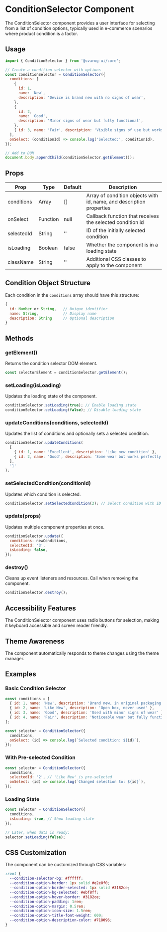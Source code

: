 # ConditionSelector Component

The ConditionSelector component provides a user interface for selecting from a list of condition options, typically used in e-commerce scenarios where product condition is a factor.

## Usage

```javascript
import { ConditionSelector } from '@svarog-ui/core';

// Create a condition selector with options
const conditionSelector = ConditionSelector({
  conditions: [
    {
      id: 1,
      name: 'New',
      description: 'Device is brand new with no signs of wear',
    },
    {
      id: 2,
      name: 'Good',
      description: 'Minor signs of wear but fully functional',
    },
    { id: 3, name: 'Fair', description: 'Visible signs of use but works well' },
  ],
  onSelect: (conditionId) => console.log('Selected:', conditionId),
});

// Add to DOM
document.body.appendChild(conditionSelector.getElement());
```

## Props

| Prop       | Type     | Default | Description                                                          |
| ---------- | -------- | ------- | -------------------------------------------------------------------- |
| conditions | Array    | []      | Array of condition objects with id, name, and description properties |
| onSelect   | Function | null    | Callback function that receives the selected condition id            |
| selectedId | String   | ''      | ID of the initially selected condition                               |
| isLoading  | Boolean  | false   | Whether the component is in a loading state                          |
| className  | String   | ''      | Additional CSS classes to apply to the component                     |

## Condition Object Structure

Each condition in the `conditions` array should have this structure:

```javascript
{
  id: Number or String,   // Unique identifier
  name: String,           // Display name
  description: String     // Optional description
}
```

## Methods

### getElement()

Returns the condition selector DOM element.

```javascript
const selectorElement = conditionSelector.getElement();
```

### setLoading(isLoading)

Updates the loading state of the component.

```javascript
conditionSelector.setLoading(true); // Enable loading state
conditionSelector.setLoading(false); // Disable loading state
```

### updateConditions(conditions, selectedId)

Updates the list of conditions and optionally sets a selected condition.

```javascript
conditionSelector.updateConditions(
  [
    { id: 1, name: 'Excellent', description: 'Like new condition' },
    { id: 2, name: 'Good', description: 'Some wear but works perfectly' },
  ],
  '1'
);
```

### setSelectedCondition(conditionId)

Updates which condition is selected.

```javascript
conditionSelector.setSelectedCondition(2); // Select condition with ID 2
```

### update(props)

Updates multiple component properties at once.

```javascript
conditionSelector.update({
  conditions: newConditions,
  selectedId: '3',
  isLoading: false,
});
```

### destroy()

Cleans up event listeners and resources. Call when removing the component.

```javascript
conditionSelector.destroy();
```

## Accessibility Features

The ConditionSelector component uses radio buttons for selection, making it keyboard accessible and screen reader friendly.

## Theme Awareness

The component automatically responds to theme changes using the theme manager.

## Examples

### Basic Condition Selector

```javascript
const conditions = [
  { id: 1, name: 'New', description: 'Brand new, in original packaging' },
  { id: 2, name: 'Like New', description: 'Open box, never used' },
  { id: 3, name: 'Good', description: 'Used with minor signs of wear' },
  { id: 4, name: 'Fair', description: 'Noticeable wear but fully functional' },
];

const selector = ConditionSelector({
  conditions,
  onSelect: (id) => console.log(`Selected condition: ${id}`),
});
```

### With Pre-selected Condition

```javascript
const selector = ConditionSelector({
  conditions,
  selectedId: '2', // 'Like New' is pre-selected
  onSelect: (id) => console.log(`Changed selection to: ${id}`),
});
```

### Loading State

```javascript
const selector = ConditionSelector({
  conditions,
  isLoading: true, // Show loading state
});

// Later, when data is ready:
selector.setLoading(false);
```

## CSS Customization

The component can be customized through CSS variables:

```css
:root {
  --condition-selector-bg: #ffffff;
  --condition-option-border: 1px solid #e2e8f0;
  --condition-option-border-selected: 1px solid #3182ce;
  --condition-option-bg-selected: #ebf8ff;
  --condition-option-hover-border: #3182ce;
  --condition-option-padding: 1rem;
  --condition-option-margin: 0.5rem;
  --condition-option-icon-size: 1.5rem;
  --condition-option-title-font-weight: 600;
  --condition-option-description-color: #718096;
}
```
